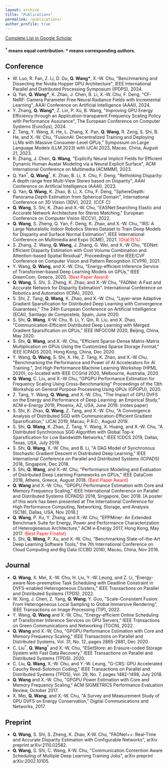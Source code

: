 ```yaml
---
layout: archive
title: "Publications"
permalink: /publications/
author_profile: true
---
```


<!--
{% if author.googlescholar %}
  You can also find my articles on <u><a href="{{author.googlescholar}}">my Google Scholar profile</a>.</u>
{% endif %}

{% include base_path %}

{% for post in site.publications reversed %}
  {% include archive-single.html %}
{% endfor %}
-->
[Complete List in Google Scholar](https://scholar.google.com/citations?user=6YzjcNgAAAAJ&hl=en)
#### <sup>&dagger;</sup> means equal contribution. \* means corresponding authors.

## Conference
+ W. Luo, R. Fan, Z. Li, D. Du, **Q. Wang\***, X.-W. Chu, "Benchmarking and Dissecting the Nvidia Hopper GPU Architecture", IEEE International Parallel and Distributed Processing Symposium (IPDPS), 2024.
+ Q. Yan, **Q. Wang\***, K. Zhao, J. Chen, B. Li, X.-W. Chu, F. Deng, "CF-NeRF: Camera Parameter Free Neural Radiance Fields with Incremental Learning", AAAI Conference on Artificial Intelligence (AAAI), 2024.
+ Y. Zhang, **Q. Wang\***, Z. Lin, P. Xu, B. Wang, "Improving GPU Energy Efficiency through an Application-transparent Frequency Scaling Policy with Performance Assurance", The European Conference on Computer Systems (EuroSys), 2024. 
+ Z. Tang, Y. Wang, X. He, L. Zhang, X. Pan, **Q. Wang**, R. Zeng, S. Shi, B. He, and X.-W. Chu, "FusionAI: Decentralized Training and Deploying LLMs with Massive Consumer-Level GPUs," Symposium on Large Language Models (LLM 2023) with IJCAI 2023, Macao, China, August 21, 2023.
+ R. Zhang, J. Chen, **Q. Wang**, "Explicify Neural Implicit Fields for Efficient Dynamic Human Avatar Modeling via a Neural Explicit Surface", ACM International Conference on Multimedia (ACMMM), 2023.
+ Q. Yan<sup>&dagger;</sup>, **Q. Wang**<sup>&dagger;</sup>, K. Zhao, B. Li, X. Chu, F. Deng, "Rethinking Disparity: A depth range free Multi-View Stereo based on Disparity", AAAI Conference on Artificial Intelligence (AAAI), 2023.
+ Q. Yan, **Q. Wang**, K. Zhao, B. Li, X. Chu, F. Deng, "SphereDepth: Panorama Depth Estimation from Spherical Domain", International Conference on 3D Vision (3DV), 2022. (CCF C)
+ **Q. Wang**, S. Shi, K. Zhao and X.-W. Chu, "EASNet:Searching Elastic and Accurate Network Architecture for Stereo Matching," European Conference on Computer Vision (ECCV), 2022.
+ **Q. Wang**, S. Zheng, Q. Yan, F. Deng, K. Zhao, and X.-W. Chu, "IRS: A Large Naturalistic Indoor Robotics Stereo Dataset to Train Deep Models for Disparity and Surface Normal Estimation", IEEE International Conference on Multimedia and Expo (ICME), 2021. <font color='red'>(Oral:15%)</font>
+ S. Zhang, Z. Wang, **Q. Wang**, J. Zhang, G. Wei, and X.-W Chu, "EDNet: Efficient Disparity Estimation with Cost Volume Combination and Attention-based Spatial Residual", Proceedings of the IEEE/CVF Conference on Computer Vision and Pattern Recognition (CVPR), 2021.
+ Y. Wang, **Q. Wang**, and X.-W. Chu, "Energy-efficient Inference Service of Transformer-based Deep Learning Models on GPUs," IEEE GreenCom, Greece, 2020. <font color='red'>(Best Paper Award)</font>
+ **Q. Wang**, S. Shi, S. Zheng, K. Zhao, and X.-W Chu, "FADNet: A Fast and Accurate Network for Disparity Estimation". International Conference on Robotics and Automation (ICRA), 2020.
+ S. Shi, Z. Tang, **Q. Wang**, K. Zhao, and X.-W. Chu, "Layer-wise Adaptive Gradient Sparsification for Distributed Deep Learning with Convergence Guarantees," The 24th European Conference on Artificial Intelligence (ECAI), Santiago de Compostela, Spain, June 2020.
+ S. Shi, **Q. Wang**, X-W. Chu, B. Li, Y. Qin, R. Liu, and X. Zhao, "Communication-Efficient Distributed Deep Learning with Merged Gradient Sparsification on GPUs," IEEE INFOCOM 2020, Beijing, China, May 2020.
+ S. Shi, **Q. Wang**, and X.-W. Chu, "Efficient Sparse-Dense Matrix-Matrix Multiplication on GPUs Using the Customized Sparse Storage Format," IEEE ICPADS 2020, Hong Kong, China, Dec 2020.
+ Y. Wang, **Q. Wang**, S. Shi, X. He, Z. Tang, K. Zhao, and X.-W Chu. "Benchmarking the Performance and Power of AI Accelerators for AI Training.", 3rd High Performance Machine Learning Workshop (HPML 2020), co-located with IEEE CCGrid 2020, Melbourne, Australia, 2020.
+ **Q. Wang**, C. Liu, and X.-W Chu, "GPGPU Performance Estimation for Frequency Scaling Using Cross-Benchmarking" Proceedings of the 13th Workshop on General Purpose Processing Using GPUs (GPGPU), 2020.
+ Z. Tang, Y. Wang, **Q. Wang**, and X.-W. Chu, "The Impact of GPU DVFS on the Energy and Performance of Deep Learning: an Empirical Study," ACM e-Energy 2019, Phoenix, AZ, USA, June 2019. (notes paper)
+ S. Shi, K. Zhao, **Q. Wang**, Z. Tang, and X.-W. Chu, "A Convergence Analysis of Distributed SGD with Communication-Efficient Gradient Sparsification," IJCAI 2019, Macau, P.R.C., August 2019.
+ S. Shi, **Q. Wang**, K. Zhao, Z. Tang, Y. Wang, X. Huang, and X.-W. Chu, "A Distributed Synchronous SGD Algorithm with Global Top-k Sparsification for Low Bandwidth Networks," IEEE ICDCS 2019, Dallas, Texas, USA, July 2019.
+ S. Shi, **Q. Wang**, X.-W. Chu, and B. Li, "A DAG Model of Synchronous Stochastic Gradient Descent in Distributed Deep Learning," IEEE International Conference on Parallel and Distributed Systems (ICPADS) 2018, Singapore, Dec 2018.
+ S. Shi, **Q. Wang**, and X.-W. Chu, "Performance Modeling and Evaluation of Distributed Deep Learning Frameworks on GPUs," IEEE DataCom 2018, Athens, Greece, August 2018. <font color='red'>(Best Paper Award)</font>
+ **Q. Wang** and X.-W. Chu, "GPGPU Performance Estimation with Core and Memory Frequency Scaling," IEEE International Conference on Parallel and Distributed Systems (ICPADS) 2018, Singapore, Dec 2018. [A poster of this work has been presented at The International Conference for High Performance Computing, Networking, Storage, and Analysis (SC18), Dallas, USA, Nov 2018.]
+ **Q. Wang**, P. Xu, Y. Zhang, and X.-W. Chu, "EPPMiner: An Extended Benchmark Suite for Energy, Power and Performance Characterization of Heterogeneous Architecture," ACM e-Energy 2017, Hong Kong, May 2017. <font color='red'>(Best Paper Finalist)</font>
+ S. Shi, **Q. Wang**, P. Xu, and X.-W. Chu, "Benchmarking State-of-the-Art Deep Learning Software Tools," the 7th International Conference on Cloud Computing and Big Data (CCBD 2016), Macau, China, Nov 2016.

## Journal
+ **Q. Wang**, X. Mei, X.-W. Chu, H. Liu, Y.-W. Leung, and Z. Li, “Energy-aware Non-preemptive Task Scheduling with Deadline Constraint in DVFS-enabled Heterogeneous Clusters,” IEEE Transactions on Parallel and Distributed Systems (TPDS), 2022.
+ W. Xing, J. Chen, Z. Yang, **Q. Wang**, Y. Guo, "Scale-Consistent Fusion: From Heterogeneous Local Sampling to Global Immersive Rendering", IEEE Transactions on Image Processing (TIP), 2022.
+ Y. Wang, **Q. Wang** and X.-W. Chu, "Energy-efficient Online Scheduling of Transformer Inference Services on GPU Servers," IEEE Transactions on Green Communications and Networking (TGCN), 2022.
+ **Q. Wang** and X.-W, Chu, "GPGPU Performance Estimation with Core and Memory Frequency Scaling," IEEE Transactions on Parallel and Distributed Systems, Vol. 31, No. 12, pages 2865-2881, Dec 2020.
+ C. Liu<sup>&dagger;</sup>, **Q. Wang**<sup>&dagger;</sup> and X.-W, Chu, "ESetStore: an Erasure-coded Storage System with Fast Data Recovery," IEEE Transactions on Parallel and Distributed Systems (TPDS). 2020.
+ C. Liu, **Q. Wang**, X.-W. Chu, and Y.-W. Leung, "G-CRS: GPU Accelerated Cauchy Reed-Solomon Coding," IEEE Transactions on Parallel and Distributed Systems (TPDS), Vol. 29, No. 7, pages 1482-1498, July 2018.
+ **Q. Wang** and X.-W. Chu, "GPGPU Power Estimation with Core and Memory Frequency Scaling," ACM SIGMETRICS Performance Evaluation Review, October 2017.
+ X. Mei, **Q. Wang**, and X.-W. Chu, "A Survey and Measurement Study of GPU DVFS on Energy Conservation," Digital Communications and Networks, 2017.

## Preprint
+ **Q. Wang**, S. Shi, S. Zheng, K. Zhao, X-W. Chu, "FADNet++: Real-Time and Accurate Disparity Estimation with Configurable Networks", arXiv preprint arXiv:2110.02582.
+ **Q. Wang**, S. Shi, C. Wang, X-W. Chu, "Communication Contention Aware Scheduling of Multiple Deep Learning Training Jobs", arXiv preprint arXiv:2002.10105.

